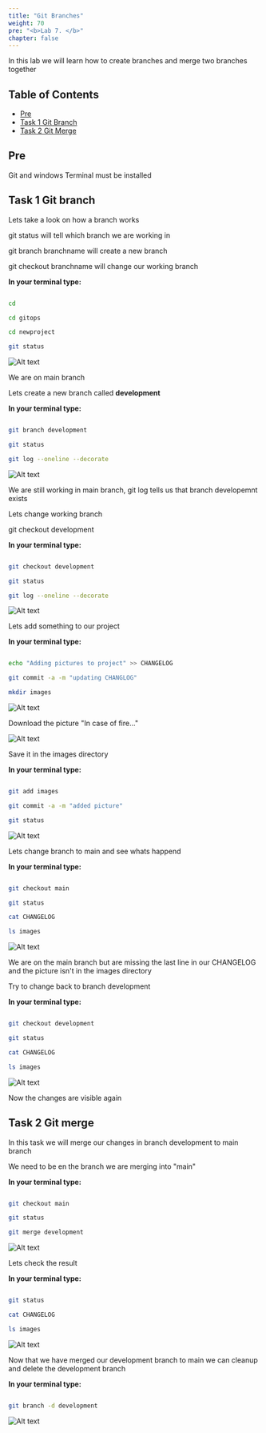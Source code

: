 ```yaml
---
title: "Git Branches"
weight: 70
pre: "<b>Lab 7. </b>"
chapter: false
---
```


In this lab we will learn how to create branches and merge two branches together

## Table of Contents

- [Pre](#pre)
- [Task 1 Git Branch](#task-1-git-branch)
- [Task 2 Git Merge](#task-2-git-merge)

## Pre

Git and windows Terminal must be installed

## Task 1 Git branch

Lets take a look on how a branch works

git status will tell which branch we are working in

git branch branchname will create a new branch

git checkout branchname will change our working branch

__In your terminal type:__

```bash

cd

cd gitops

cd newproject

git status

```

![Alt text](images/001_git_branch.png?raw=true "Git status show branch")

We are on main branch

Lets create a new branch called __development__

__In your terminal type:__

```bash

git branch development

git status

git log --oneline --decorate

```

![Alt text](images/002_git_branch_dev.png?raw=true "Git branch development")

We are still working in main branch, git log tells us that branch developemnt exists

Lets change working branch

git checkout development

__In your terminal type:__

```bash

git checkout development

git status

git log --oneline --decorate

```

![Alt text](images/003_git_checkout_dev.png?raw=true "Git checkout development")

Lets add something to our project

__In your terminal type:__

```bash

echo "Adding pictures to project" >> CHANGELOG

git commit -a -m "updating CHANGLOG"

mkdir images

```

![Alt text](images/004_git_commit_dev.png?raw=true "Git commit development")

Download the picture "In case of fire..."

![Alt text](images/in-case-of-fire-1-git-commit-2-git-push-3-leave-building.png?raw=true "In Case of fire")

Save it in the images directory

__In your terminal type:__

```bash

git add images

git commit -a -m "added picture"

git status

```

![Alt text](images/005_git_commit_dev.png?raw=true "Git commit development")

Lets change branch to main and see whats happend

__In your terminal type:__

```bash

git checkout main

git status

cat CHANGELOG

ls images

```

![Alt text](images/006_git_checkout_main.png?raw=true "Git checkout main")

We are on the main branch but are missing the last line in our CHANGELOG and the picture isn't in the images directory

Try to change back to branch development

__In your terminal type:__

```bash

git checkout development

git status

cat CHANGELOG

ls images

```

![Alt text](images/007_git_checkout_development.png?raw=true "Git checkout development")

Now the changes are visible again

## Task 2 Git merge

In this task we will merge our changes in branch development to main branch

We need to be en the branch we are merging into "main"

__In your terminal type:__

```bash

git checkout main

git status

git merge development

```

![Alt text](images/008_git_merge_development.png?raw=true "Git merge development")

Lets check the result

__In your terminal type:__

```bash

git status

cat CHANGELOG

ls images

```

![Alt text](images/009_git_checkout_main.png?raw=true "Git checkout main")

Now that we have merged our development branch to main we can cleanup and delete the development branch

__In your terminal type:__

```bash

git branch -d development

```

![Alt text](images/010_git_branch_delete.png?raw=true "Git branch delete development")
